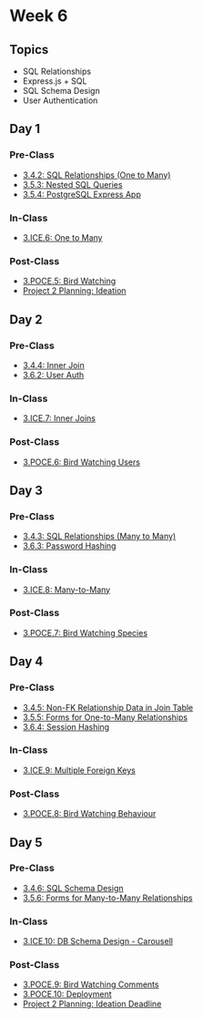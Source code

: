 # Week 6

## Topics

* SQL Relationships
* Express.js + SQL
* SQL Schema Design
* User Authentication

## Day 1

### Pre-Class

* [3.4.2: SQL Relationships \(One to Many\)](../../3-backend-application/3.4-sql-language/3.4.2-sql-relationships-one-to-many.md)
* [3.5.3: Nested SQL Queries](../../3-backend-application/3.5-sql-applications/3.5.3-nested-sql-queries.md)
* [3.5.4: PostgreSQL Express App](../../3-backend-application/3.5-sql-applications/3.5.4-postgresql-express-app.md)

### In-Class

* [3.ICE.6: One to Many](../../3-backend-application/3.ice-in-class-exercises/3.ice.6-one-to-many.md)

### Post-Class

* [3.POCE.5: Bird Watching](../../3-backend-application/3.poce-post-class-exercises/3.poce.5-bird-watching.md)
* [Project 2 Planning: Ideation](../../projects/project-2-server-side-app.md#ideation-phase-1)

## Day 2

### Pre-Class

* [3.4.4: Inner Join](../../3-backend-application/3.4-sql-language/3.4.4-inner-join.md)
* [3.6.2: User Auth](../../3-backend-application/3.6-authentication/3.6.2-user-auth.md)

### In-Class

* [3.ICE.7: Inner Joins](../../3-backend-application/3.ice-in-class-exercises/3.ice.7-inner-join.md)

### Post-Class

* [3.POCE.6: Bird Watching Users](../../3-backend-application/3.poce-post-class-exercises/3.poce.6-bird-watching-users.md)

## Day 3

### Pre-Class

* [3.4.3: SQL Relationships \(Many to Many\)](../../3-backend-application/3.4-sql-language/3.4.3-sql-relationships-many-to-many.md)
* [3.6.3: Password Hashing](../../3-backend-application/3.6-authentication/3.6.3-password-hashing.md)

### In-Class

* [3.ICE.8: Many-to-Many](../../3-backend-application/3.ice-in-class-exercises/3.ice.8-many-to-many.md)

### Post-Class

* [3.POCE.7: Bird Watching Species](../../3-backend-application/3.poce-post-class-exercises/3.poce.7-bird-watching-species.md)

## Day 4

### Pre-Class

* [3.4.5: Non-FK Relationship Data in Join Table](../../3-backend-application/3.4-sql-language/3.4.5-non-fk-relationship-data-in-join-table.md)
* [3.5.5: Forms for One-to-Many Relationships](../../3-backend-application/3.5-sql-applications/3.5.5-forms-for-one-to-many-relationships.md)
* [3.6.4: Session Hashing](../../3-backend-application/3.6-authentication/3.6.4-session-hashing.md)

### In-Class

* [3.ICE.9: Multiple Foreign Keys](../../3-backend-application/3.ice-in-class-exercises/3.ice.9-multi-foreign-key.md)

### Post-Class

* [3.POCE.8: Bird Watching Behaviour](../../3-backend-application/3.poce-post-class-exercises/3.poce.8-bird-watching-behaviour.md)

## Day 5

### Pre-Class

* [3.4.6: SQL Schema Design](../../3-backend-application/3.4-sql-language/3.4.6-sql-schema-design.md)
* [3.5.6: Forms for Many-to-Many Relationships](../../3-backend-application/3.5-sql-applications/3.5.6-forms-for-many-to-many-relationships.md)

### In-Class

* [3.ICE.10: DB Schema Design - Carousell](../../3-backend-application/3.ice-in-class-exercises/3.ice.10-db-schema-design-carousell.md)

### Post-Class

* [3.POCE.9: Bird Watching Comments](../../3-backend-application/3.poce-post-class-exercises/3.poce.9-bird-watching-comments.md)
* [3.POCE.10: Deployment](../../3-backend-application/3.poce-post-class-exercises/3.poce.10-deployment.md)
* [Project 2 Planning: Ideation Deadline](../../projects/project-2-server-side-app.md#ideation-phase-1)


